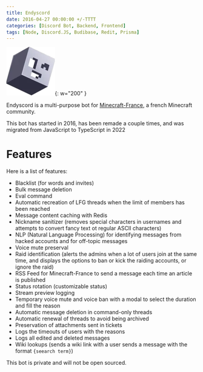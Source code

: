 ```yaml
---
title: Endyscord
date: 2016-04-27 00:00:00 +/-TTTT
categories: [Discord Bot, Backend, Frontend]
tags: [Node, Discord.JS, Budibase, Redit, Prisma]
---
```


![Alt text](/assets/img/posts/endyscord/logo.webp){: w="200" }

Endyscord is a multi-purpose bot for [Minecraft-France](https://minecraft-france.fr/), a french Minecraft community.

This bot has started in 2016, has been remade a couple times, and was migrated from JavaScript to TypeScript in 2022

# Features

Here is a list of features:

- Blacklist (for words and invites)
- Bulk message deletion
- Eval command
- Automatic recreation of LFG threads when the limit of members has been reached
- Message content caching with Redis
- Nickname sanitizer (removes special characters in usernames and attempts to convert fancy text ot regular ASCII characters)
- NLP (Natural Language Processing) for identifying messages from hacked accounts and for off-topic messages
- Voice mute preserval
- Raid identification (alerts the admins when a lot of users join at the same time, and displays the options to ban or kick the raiding accounts, or ignore the raid)
- RSS Feed for Minecraft-France to send a message each time an article is published
- Status rotation (customizable status)
- Stream preview logging
- Temporary voice mute and voice ban with a modal to select the duration and fill the reason
- Automatic message deletion in command-only threads
- Automatic renewal of threads to avoid being archived
- Preservation of attachments sent in tickets
- Logs the timeouts of users with the reasons
- Logs all edited and deleted messages
- Wiki lookups (sends a wiki link with a user sends a message with the format `{seearch term}`)

This bot is private and will not be open sourced.